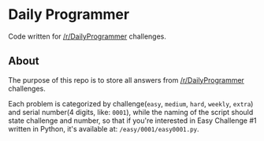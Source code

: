 # Daily Programmer
Code written for [/r/DailyProgrammer](http://www.reddit.com/r/dailyprogrammer/) challenges.


## About
The purpose of this repo is to store all answers from [/r/DailyProgrammer](http://www.reddit.com/r/dailyprogrammer/) challenges.

Each problem is categorized by challenge(```easy```, ```medium```, ```hard```, ```weekly```, ```extra```) and serial number(4 digits, like: ```0001```), while the naming of the script should state challenge and number, so that if you're interested in Easy Challenge #1 written in Python, it's available at: ```/easy/0001/easy0001.py```.
